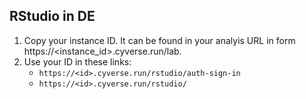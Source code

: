 ## RStudio in DE
1. Copy your instance ID. It can be found in your analyis URL in form https://<instance_id>.cyverse.run/lab.
2. Use your ID in these links:  
   - `https://<id>.cyverse.run/rstudio/auth-sign-in` 
   - `https://<id>.cyverse.run/rstudio/` 
